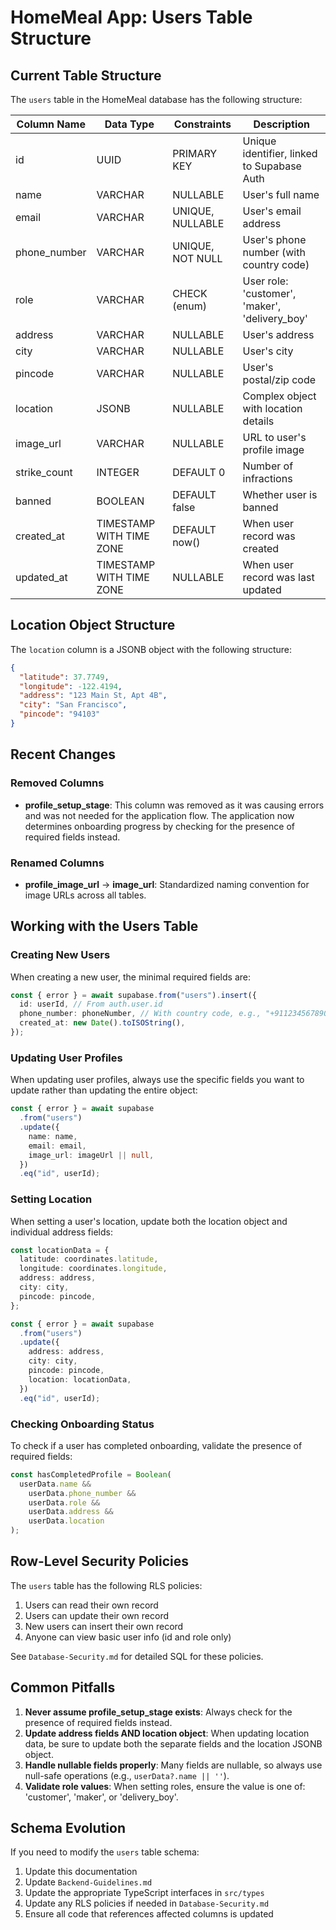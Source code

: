 # HomeMeal App: Users Table Structure

## Current Table Structure

The `users` table in the HomeMeal database has the following structure:

| Column Name  | Data Type                | Constraints      | Description                                    |
| ------------ | ------------------------ | ---------------- | ---------------------------------------------- |
| id           | UUID                     | PRIMARY KEY      | Unique identifier, linked to Supabase Auth     |
| name         | VARCHAR                  | NULLABLE         | User's full name                               |
| email        | VARCHAR                  | UNIQUE, NULLABLE | User's email address                           |
| phone_number | VARCHAR                  | UNIQUE, NOT NULL | User's phone number (with country code)        |
| role         | VARCHAR                  | CHECK (enum)     | User role: 'customer', 'maker', 'delivery_boy' |
| address      | VARCHAR                  | NULLABLE         | User's address                                 |
| city         | VARCHAR                  | NULLABLE         | User's city                                    |
| pincode      | VARCHAR                  | NULLABLE         | User's postal/zip code                         |
| location     | JSONB                    | NULLABLE         | Complex object with location details           |
| image_url    | VARCHAR                  | NULLABLE         | URL to user's profile image                    |
| strike_count | INTEGER                  | DEFAULT 0        | Number of infractions                          |
| banned       | BOOLEAN                  | DEFAULT false    | Whether user is banned                         |
| created_at   | TIMESTAMP WITH TIME ZONE | DEFAULT now()    | When user record was created                   |
| updated_at   | TIMESTAMP WITH TIME ZONE | NULLABLE         | When user record was last updated              |

## Location Object Structure

The `location` column is a JSONB object with the following structure:

```json
{
  "latitude": 37.7749,
  "longitude": -122.4194,
  "address": "123 Main St, Apt 4B",
  "city": "San Francisco",
  "pincode": "94103"
}
```

## Recent Changes

### Removed Columns

- **profile_setup_stage**: This column was removed as it was causing errors and was not needed for the application flow. The application now determines onboarding progress by checking for the presence of required fields instead.

### Renamed Columns

- **profile_image_url** → **image_url**: Standardized naming convention for image URLs across all tables.

## Working with the Users Table

### Creating New Users

When creating a new user, the minimal required fields are:

```typescript
const { error } = await supabase.from("users").insert({
  id: userId, // From auth.user.id
  phone_number: phoneNumber, // With country code, e.g., "+911234567890"
  created_at: new Date().toISOString(),
});
```

### Updating User Profiles

When updating user profiles, always use the specific fields you want to update rather than updating the entire object:

```typescript
const { error } = await supabase
  .from("users")
  .update({
    name: name,
    email: email,
    image_url: imageUrl || null,
  })
  .eq("id", userId);
```

### Setting Location

When setting a user's location, update both the location object and individual address fields:

```typescript
const locationData = {
  latitude: coordinates.latitude,
  longitude: coordinates.longitude,
  address: address,
  city: city,
  pincode: pincode,
};

const { error } = await supabase
  .from("users")
  .update({
    address: address,
    city: city,
    pincode: pincode,
    location: locationData,
  })
  .eq("id", userId);
```

### Checking Onboarding Status

To check if a user has completed onboarding, validate the presence of required fields:

```typescript
const hasCompletedProfile = Boolean(
  userData.name &&
    userData.phone_number &&
    userData.role &&
    userData.address &&
    userData.location
);
```

## Row-Level Security Policies

The `users` table has the following RLS policies:

1. Users can read their own record
2. Users can update their own record
3. New users can insert their own record
4. Anyone can view basic user info (id and role only)

See `Database-Security.md` for detailed SQL for these policies.

## Common Pitfalls

1. **Never assume profile_setup_stage exists**: Always check for the presence of required fields instead.
2. **Update address fields AND location object**: When updating location data, be sure to update both the separate fields and the location JSONB object.
3. **Handle nullable fields properly**: Many fields are nullable, so always use null-safe operations (e.g., `userData?.name || ''`).
4. **Validate role values**: When setting roles, ensure the value is one of: 'customer', 'maker', or 'delivery_boy'.

## Schema Evolution

If you need to modify the `users` table schema:

1. Update this documentation
2. Update `Backend-Guidelines.md`
3. Update the appropriate TypeScript interfaces in `src/types`
4. Update any RLS policies if needed in `Database-Security.md`
5. Ensure all code that references affected columns is updated
